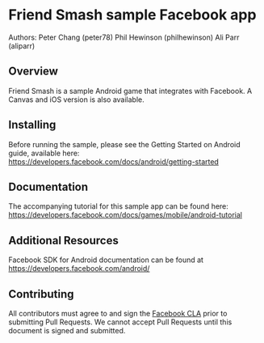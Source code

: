 # Friend Smash sample Facebook app

Authors: 
Peter Chang (peter78)
Phil Hewinson (philhewinson)
Ali Parr (aliparr)

## Overview

Friend Smash is a sample Android game that integrates with Facebook.  A Canvas and iOS version is also available.

## Installing

Before running the sample, please see the Getting Started on Android guide, available here: https://developers.facebook.com/docs/android/getting-started

## Documentation

The accompanying tutorial for this sample app can be found here: https://developers.facebook.com/docs/games/mobile/android-tutorial

## Additional Resources

Facebook SDK for Android documentation can be found at https://developers.facebook.com/android/

## Contributing

All contributors must agree to and sign the [Facebook CLA](https://developers.facebook.com/opensource/cla) prior to submitting Pull Requests. We cannot accept Pull Requests until this document is signed and submitted.
